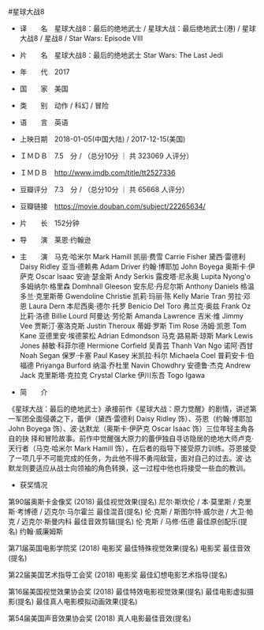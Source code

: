 #星球大战8
* 译　　名　星球大战8：最后的绝地武士 / 星球大战：最后绝地武士(港) / 星球大战8 / 星战8 / Star Wars: Episode VIII
* 片　　名　星球大战8：最后的绝地武士 Star Wars: The Last Jedi
* 年　　代　2017
* 国　　家　美国
* 类　　别　动作 / 科幻 / 冒险
* 语　　言　英语
* 上映日期　2018-01-05(中国大陆) / 2017-12-15(美国)
* ＩＭＤＢ　7.5　分 / （总分10分 ｜ 共 323069 人评分）
* ＩＭＤＢ　http://www.imdb.com/title/tt2527336
* 豆瓣评分　7.3　分 / （总分10分 ｜ 共 65668 人评分）
* 豆瓣链接　https://movie.douban.com/subject/22265634/
* 片　　长　152分钟
* 导　　演　莱恩·约翰逊
* 主　　演　马克·哈米尔 Mark Hamill
凯丽·费雪 Carrie Fisher
黛西·雷德利 Daisy Ridley
亚当·德赖弗 Adam Driver
约翰·博耶加 John Boyega
奥斯卡·伊萨克 Oscar Isaac
安迪·瑟金斯 Andy Serkis
露皮塔·尼永奥 Lupita Nyong'o
多姆纳尔·格里森 Domhnall Gleeson
安东尼·丹尼尔斯 Anthony Daniels
格温多兰·克里斯蒂 Gwendoline Christie
凯莉·玛丽·陈 Kelly Marie Tran
劳拉·邓恩 Laura Dern
本尼西奥·德尔·托罗 Benicio Del Toro
弗兰克·奥兹 Frank Oz
比莉·洛德 Billie Lourd
阿曼达·劳伦斯 Amanda Lawrence
吉米·维 Jimmy Vee
贾斯汀·塞洛克斯 Justin Theroux
蒂姆·罗斯 Tim Rose
汤姆·凯恩 Tom Kane
亚德里安·埃德蒙松 Adrian Edmondson
马克·路易斯·琼斯 Mark Lewis Jones
赫敏·科菲尔德 Hermione Corfield
吴青芸 Thanh Van Ngo
诺阿·西甘 Noah Segan
保罗·卡塞 Paul Kasey
米凯拉·科尔 Michaela Coel
普莉安卡·伯福德 Priyanga Burford
纳温·乔杜里 Navin Chowdhry
安德鲁·杰克 Andrew Jack
克里斯塔·克拉克 Crystal Clarke
伊川东吾 Togo Igawa

* 简　　介

《星球大战：最后的绝地武士》承接前作《星球大战：原力觉醒》的剧情，讲述第一军团全面侵袭之下，蕾伊（黛西·雷德利 Daisy Ridley 饰）、芬恩（约翰·博耶加 John Boyega 饰）、波·达默龙（奥斯卡·伊萨克 Oscar Isaac 饰）三位年轻主角各自的抉 择和冒险故事。前作中觉醒强大原力的蕾伊独自寻访隐居的绝地大师卢克·天行者（马克·哈米尔 Mark Hamill 饰），在后者的指导下接受原力训练。芬恩接受了一项几乎不可能完成的任务，为此他不得不勇闯敌营，面对自己的过去。波·达默龙则要适应从战士向领袖的角色转换，这一过程中他也将接受一些血的教训。

* 获奖情况

第90届奥斯卡金像奖 (2018)
最佳视觉效果(提名) 尼尔·斯坎伦 / 本·莫里斯 / 克里斯·考博德 / 迈克尔·马尔霍兰
最佳混音(提名) 伦·克斯 / 斯图尔特·威尔逊 / 大卫·帕克 / 迈克尔·斯曼内科
最佳音效剪辑(提名) 伦·克斯 / 马修·伍德
最佳原创配乐(提名) 约翰·威廉姆斯

第71届英国电影学院奖 (2018)
电影奖 最佳特殊视觉效果(提名)
电影奖 最佳音效(提名)

第22届美国艺术指导工会奖 (2018)
电影奖 最佳幻想电影艺术指导(提名)

第16届美国视觉效果协会奖 (2018)
最佳特效电影视觉效果(提名)
最佳电影虚拟摄影(提名)
最佳真人电影模拟动画效果(提名)

第54届美国声音效果协会奖 (2018)
真人电影最佳音效(提名)